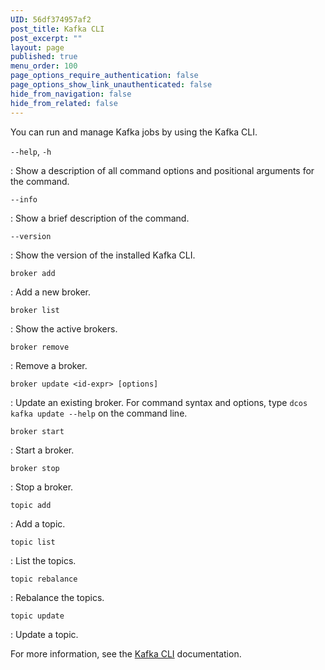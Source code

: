 ```yaml
---
UID: 56df374957af2
post_title: Kafka CLI
post_excerpt: ""
layout: page
published: true
menu_order: 100
page_options_require_authentication: false
page_options_show_link_unauthenticated: false
hide_from_navigation: false
hide_from_related: false
---
```

You can run and manage Kafka jobs by using the Kafka CLI.

`--help`, `-h`

:   Show a description of all command options and positional arguments for the command.

`--info`

:   Show a brief description of the command.

`--version`

:   Show the version of the installed Kafka CLI.

`broker add`

:   Add a new broker.

`broker list`

:   Show the active brokers.

`broker remove`

:   Remove a broker.

`broker update <id-expr> [options]`

:   Update an existing broker. For command syntax and options, type `dcos kafka update --help` on the command line.

`broker start`

:   Start a broker.

`broker stop`

:   Stop a broker.

`topic add`

:   Add a topic.

`topic list`

:   List the topics.

`topic rebalance`

:   Rebalance the topics.

`topic update`

:   Update a topic.

For more information, see the [Kafka CLI][1] documentation.

 [1]: https://github.com/mesosphere/dcos-kafka